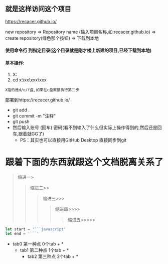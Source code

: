 就是这样访问这个项目
-

https://recacer.github.io/

new repository => Repository name (输入项目名称,如:recacer.github.io) => create repository(绿色那个按钮) => 下载到本地

#### 使用命令行 到指定目录(这个目录就是刚才楼上新建的项目,已经下载到本地) 
#### 基本操作:
1. X: 
2. cd x:\xx\xxx\xxx 
```
X指的是d/e/f盘,如果在c盘直接执行第二步
```

部署到https://recacer.github.io/
* git add .
* git commit -m "注释"
* git push
* 然后输入账号 (回车) 密码(看不到输入了什么但实际上操作得到的,然后还是回车,跟着就GG了)
  * PS：其实也可以直接用GitHub Desktop 直接同步到git

跟着下面的东西就跟这个文档脱离关系了
====

>缩进一>
>>缩进二>>
>>>缩进三>>>
>>>>缩进四>>>>
>>>>>缩进五>>>>>

```javascript
let start = '```javascript'
let end = '```'
```

* tab0 第一种点 0个tab + *
  * tab1 第二种点 1个tab + *
    * tab2 第三种点 2个tab + *
